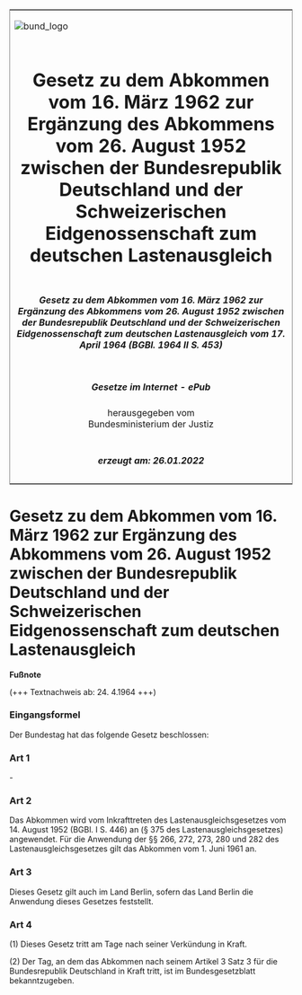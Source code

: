 <span id="DECKBLATT.html"></span>

<table border="0" frame="border" width="100%">

<tr valign="top">

<td align="left">

![bund\_logo](BfJ_2021_Web_de_de.gif)

</td>

<td align="right">

 

</td>

</tr>

<tr align="center" valign="middle">

<td colspan="2">

# Gesetz zu dem Abkommen vom 16. März 1962 zur Ergänzung des Abkommens vom 26. August 1952 zwischen der Bundesrepublik Deutschland und der Schweizerischen Eidgenossenschaft zum deutschen Lastenausgleich

</td>

</tr>

<tr align="center" valign="middle">

<td colspan="2">

##### Gesetz zu dem Abkommen vom 16. März 1962 zur Ergänzung des Abkommens vom 26. August 1952 zwischen der Bundesrepublik Deutschland und der Schweizerischen Eidgenossenschaft zum deutschen Lastenausgleich vom 17. April 1964 (BGBl. 1964 II S. 453)

</td>

</tr>

<tr align="center" valign="middle">

<td colspan="2">

  
  

##### Gesetze im Internet - ePub  
  
herausgegeben vom  
Bundesministerium der Justiz

</td>

</tr>

<tr align="center" valign="bottom">

<td colspan="2">

  
  

##### erzeugt am: 26.01.2022

</td>

</tr>

</table>

<span id="BJNR204530964.html"></span>

# Gesetz zu dem Abkommen vom 16. März 1962 zur Ergänzung des Abkommens vom 26. August 1952 zwischen der Bundesrepublik Deutschland und der Schweizerischen Eidgenossenschaft zum deutschen Lastenausgleich

<div>

  
**Fußnote**

<div class="jnhtml">

<div>

<div class="jurAbsatz">

(+++ Textnachweis ab: 24. 4.1964 +++)

</div>

</div>

</div>

</div>

<span id="BJNR204530964BJNE000100325.html"></span>

### Eingangsformel  

<div>

<div class="jnhtml">

<div>

<div class="jurAbsatz">

Der Bundestag hat das folgende Gesetz beschlossen:

</div>

</div>

</div>

</div>

<span id="BJNR204530964BJNE000200325.html"></span>

### Art 1  

<div>

<div class="jnhtml">

<div>

<div class="jurAbsatz">

\-

</div>

</div>

</div>

</div>

<span id="BJNR204530964BJNE000300325.html"></span>

### Art 2  

<div>

<div class="jnhtml">

<div>

<div class="jurAbsatz">

Das Abkommen wird vom Inkrafttreten des Lastenausgleichsgesetzes vom 14.
August 1952 (BGBl. I S. 446) an (§ 375 des Lastenausgleichsgesetzes)
angewendet. Für die Anwendung der §§ 266, 272, 273, 280 und 282 des
Lastenausgleichsgesetzes gilt das Abkommen vom 1. Juni 1961 an.

</div>

</div>

</div>

</div>

<span id="BJNR204530964BJNE000400325.html"></span>

### Art 3  

<div>

<div class="jnhtml">

<div>

<div class="jurAbsatz">

Dieses Gesetz gilt auch im Land Berlin, sofern das Land Berlin die
Anwendung dieses Gesetzes feststellt.

</div>

</div>

</div>

</div>

<span id="BJNR204530964BJNE000500325.html"></span>

### Art 4  

<div>

<div class="jnhtml">

<div>

<div class="jurAbsatz">

(1) Dieses Gesetz tritt am Tage nach seiner Verkündung in Kraft.

</div>

<div class="jurAbsatz">

(2) Der Tag, an dem das Abkommen nach seinem Artikel 3 Satz 3 für die
Bundesrepublik Deutschland in Kraft tritt, ist im Bundesgesetzblatt
bekanntzugeben.

</div>

</div>

</div>

</div>
